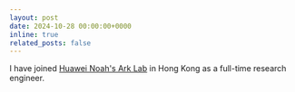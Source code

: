 ```yaml
---
layout: post
date: 2024-10-28 00:00:00+0000
inline: true
related_posts: false
---
```


I have joined [Huawei Noah's Ark Lab](https://noahlab.com.hk/) in Hong Kong as a full-time research engineer.
